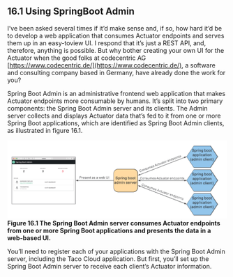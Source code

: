 ## 16.1 Using SpringBoot Admin

I’ve been asked several times if it’d make sense and, if so, how hard it’d be to develop a web application that consumes Actuator endpoints and serves them up in an easy-toview UI. I respond that it’s just a REST API, and, therefore, anything is possible. But why bother creating your own UI for the Actuator when the good folks at codecentric AG [https://www.codecentric.de/](https://www.codecentric.de/), a software and consulting company based in Germany, have already done the work for you?

Spring Boot Admin is an administrative frontend web application that makes Actuator endpoints more consumable by humans. It’s split into two primary components: the Spring Boot Admin server and its clients. The Admin server collects and displays Actuator data that’s fed to it from one or more Spring Boot applications, which are identified as Spring Boot Admin clients, as illustrated in figure 16.1.

![Figure 16.1](../../assets/16.1.png)
**Figure 16.1 The Spring Boot Admin server consumes Actuator endpoints from one or more Spring Boot applications and presents the data in a web-based UI.**

You’ll need to register each of your applications with the Spring Boot Admin server, including the Taco Cloud application. But first, you’ll set up the Spring Boot Admin server to receive each client’s Actuator information.
